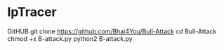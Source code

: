 # IpTracer
GitHUB
git clone https://github.com/Bhai4You/Bull-Attack
cd Bull-Attack
chmod +x B-attack.py
python2 B-attack.py

